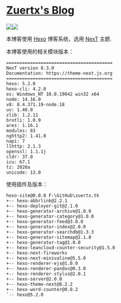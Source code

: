 # [Zuertx's Blog](https://zuertx.tk)

![](https://img.shields.io/badge/Hexo-5.2.0-7289da.svg)![](https://img.shields.io/badge/NexT-8.3.0-32afed.svg)

本博客使用 [Hexo](https://github.com/hexojs/hexo) 博客系统，选用 [NexT](https://github.com/next-theme/hexo-theme-next) 主题.

本博客使用的相关模块版本：
```
========================================
NexT version 8.3.0
Documentation: https://theme-next.js.org
========================================
hexo: 5.2.0
hexo-cli: 4.2.0
os: Windows_NT 10.0.19042 win32 x64
node: 14.16.0
v8: 8.4.371.19-node.18
uv: 1.40.0
zlib: 1.2.11
brotli: 1.0.9
ares: 1.16.1
modules: 83
nghttp2: 1.41.0
napi: 7
llhttp: 2.1.3
openssl: 1.1.1j
cldr: 37.0
icu: 67.1
tz: 2020a
unicode: 13.0
```
使用插件及版本：
```
hexo-site@0.0.0 F:\GitHub\zuertx.tk
+-- hexo-abbrlink@2.2.1
+-- hexo-deployer-git@2.1.0
+-- hexo-generator-archive@1.0.0
+-- hexo-generator-category@1.0.0
+-- hexo-generator-feed@3.0.0
+-- hexo-generator-index@2.0.0
+-- hexo-generator-searchdb@1.3.3
+-- hexo-generator-sitemap@2.1.0
+-- hexo-generator-tag@1.0.0
+-- hexo-leancloud-counter-security@1.5.0
+-- hexo-next-fireworks
+-- hexo-next-minivaline@5.5.0
+-- hexo-renderer-ejs@1.0.0
+-- hexo-renderer-pandoc@0.3.0
+-- hexo-renderer-stylus@2.0.1
+-- hexo-server@2.0.0
+-- hexo-theme-next@8.2.2
+-- hexo-word-counter@0.0.2
`-- hexo@5.2.0
```